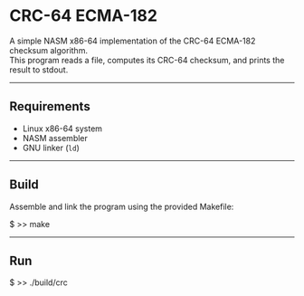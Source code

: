 # CRC-64 ECMA-182

A simple NASM x86-64 implementation of the CRC-64 ECMA-182 checksum algorithm.  
This program reads a file, computes its CRC-64 checksum, and prints the result to stdout.

---

## Requirements
- Linux x86-64 system
- NASM assembler
- GNU linker (`ld`)

---

## Build
Assemble and link the program using the provided Makefile:

$ >> make

---

## Run

$ >> ./build/crc <filename>
